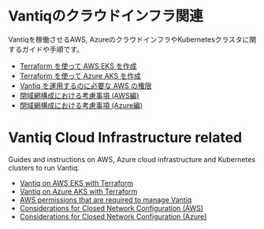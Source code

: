 # Vantiqのクラウドインフラ関連
Vantiqを稼働させるAWS, AzureのクラウドインフラやKubernetesクラスタに関するガイドや手順です。

- [Terraform を使って AWS EKS を作成](./terraform_aws/readme.md)
- [Terraform を使って Azure AKS を作成](./terraform_azure/readme.md)
- [Vantiq を運用するのに必要な AWS の権限](./docs/jp/aws_op_priviliges.md)
- [閉域網構成における考慮事項 (AWS編)](./docs/jp/vantiq-install-closed-network-aws.md)
- [閉域網構成における考慮事項 (Azure編)](./docs/jp/vantiq-install-closed-network-azure.md)

# Vantiq Cloud Infrastructure related
Guides and instructions on AWS, Azure cloud infrastructure and Kubernetes clusters to run Vantiq.  

- [Vantiq on AWS EKS with Terraform](./terraform_aws/readme_en.md)
- [Vantiq on Azure AKS with Terraform](./terraform_azure/readme_en.md)
- [AWS permissions that are required to manage Vantiq](./docs/eng/aws_op_priviliges.md)
- [Considerations for Closed Network Configuration (AWS)](./docs/eng/vantiq-install-closed-network-aws.md)
- [Considerations for Closed Network Configuration (Azure)](./docs/eng/vantiq-install-closed-network-azure.md)
